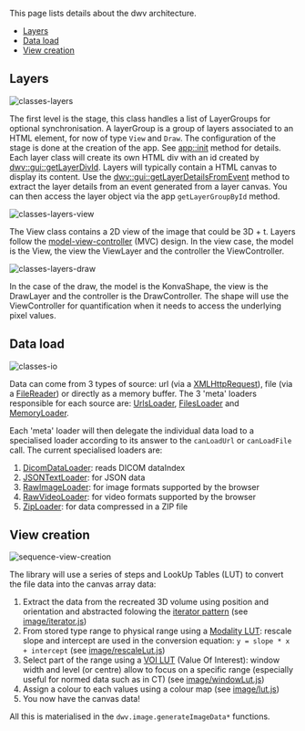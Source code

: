 This page lists details about the dwv architecture.

* [Layers](#layers)
* [Data load](#data-load)
* [View creation](#view-creation)

## Layers
![classes-layers](classes-layers.png)

The first level is the stage, this class handles a list of LayerGroups for optional synchronisation. A layerGroup is
a group of layers associated to an HTML element, for now of type `View` and `Draw`. The configuration of the stage
is done at the creation of the app. See [app::init](./dwv.App.html#init) method for details. Each layer class will
create its own HTML div with an id created by [dwv::gui::getLayerDivId](./dwv.gui.html#.getLayerDivId). Layers
will typically contain a HTML canvas to display its content. Use the [dwv::gui::getLayerDetailsFromEvent](./dwv.gui.html#.getLayerDetailsFromEvent) method to extract the layer details from an event generated from a layer canvas.
You can then access the layer object via the app `getLayerGroupById` method.

![classes-layers-view](classes-layers-view.png)

The View class contains a 2D view of the image that could be 3D + t. Layers follow the [model-view-controller](https://en.wikipedia.org/wiki/Model%E2%80%93view%E2%80%93controller) (MVC) design. In the view case, the model is the View, the view the ViewLayer and the controller the ViewController.

![classes-layers-draw](classes-layers-draw.png)

In the case of the draw, the model is the KonvaShape, the view is the DrawLayer and the controller is the DrawController.
The shape will use the ViewController for quantification when it needs to access the underlying pixel values.

## Data load
![classes-io](classes-io.png)

Data can come from 3 types of source: url (via a [XMLHttpRequest](https://developer.mozilla.org/en-US/docs/Web/API/XMLHttpRequest)), file (via a [FileReader](https://developer.mozilla.org/en-US/docs/Web/API/FileReader)) or directly as a memory buffer. The 3 'meta' loaders responsible for each source are: [UrlsLoader](./dwv.io.UrlsLoader.html), [FilesLoader](./dwv.io.FilesLoader.html) and [MemoryLoader](./dwv.io.MemoryLoader.html).

Each 'meta' loader will then delegate the individual data load to a specialised loader according
to its answer to the `canLoadUrl` or `canLoadFile` call. The current specialised loaders are:
1. [DicomDataLoader](./dwv.io.DicomDataLoader.html): reads DICOM dataIndex
1. [JSONTextLoader](./dwv.io.JSONTextLoader.html): for JSON data
1. [RawImageLoader](./dwv.io.RawImageLoader.html): for image formats supported by the browser
1. [RawVideoLoader](./dwv.io.RawVideoLoader.html): for video formats supported by the browser
1. [ZipLoader](./dwv.io.ZipLoader.html): for data compressed in a ZIP file

## View creation
![sequence-view-creation](sequence-view-creation.png)

The library will use a series of steps and LookUp Tables (LUT) to convert the file data into the
canvas array data:
1. Extract the data from the recreated 3D volume using position and orientation
  and abstracted folowing the [iterator pattern](https://en.wikipedia.org/wiki/Iterator_pattern)
  (see [image/iterator.js](./dwv.image.html#.range))
1. From stored type range to physical range using a [Modality LUT](http://dicom.nema.org/medical/dicom/current/output/chtml/part03/sect_C.11.html): rescale slope and intercept are used
   in the conversion equation: `y = slope * x + intercept`
   (see [image/rescaleLut.js](./dwv.image.RescaleLut.html))
1. Select part of the range using a [VOI LUT](http://dicom.nema.org/medical/dicom/current/output/chtml/part03/sect_C.11.2.html#table_C.11-2) (Value Of Interest): window width and level (or centre)
   allow to focus on a specific range (especially useful for normed data such
   as in CT)
   (see [image/windowLut.js](./dwv.image.WindowLut.html))
1. Assign a colour to each values using a colour map
   (see [image/lut.js](./dwv.image.lut.html))
1. You now have the canvas data!

All this is materialised in the `dwv.image.generateImageData*` functions.

